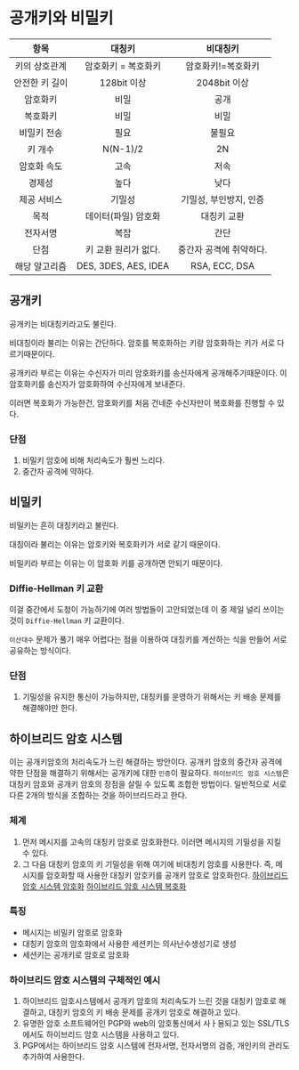 # 공개키와 비밀키

| 항목 | 대칭키 | 비대칭키|
|:----:|:----:|:----:|
|키의 상호관계| 암호화키 = 복호화키 | 암호화키!=복호화키|
|안전한 키 길이 | 128bit 이상| 2048bit 이상|
|암호화키|비밀|공개|
|복호화키|비밀|비밀|
|비밀키 전송|필요|불필요|
|키 개수|N(N-1)/2|2N|
|암호화 속도|고속|저속|
|경제성|높다|낮다|
|제공 서비스|기밀성|기밀성, 부인방지, 인증|
|목적|데이터(파일) 암호화|대칭키 교환|
|전자서명|복잡|간단|
|단점|키 교환 원리가 없다.|중간자 공격에 취약하다.|
|해당 알고리즘|DES, 3DES, AES, IDEA|RSA, ECC, DSA|

## 공개키

공개키는 비대칭키라고도 불린다.

비대칭이라 불리는 이유는 간단하다.
암호를 복호화하는 키랑 암호화하는 키가 서로 다르기때문이다.

공개키라 부르는 이유는 수신자가 미리 암호화키를 송신자에게 공개해주기때문이다.
이 암호화키를 송신자가 암호화하여 수신자에게 보내준다.

이러면 복호화가 가능한건, 암호화키를 처음 건네준 수신자만이 복호화를 진행할 수 있다.

### 단점
1. 비밀키 암호에 비해 처리속도가 훨씬 느리다.
2. 중간자 공격에 약하다.

## 비밀키

비밀키는 흔히 대칭키라고 불린다.

대칭이라 불리는 이유는
암호키와 복호화키가 서로 같기 때문이다.

비밀키라 부르는 이유는 이 암호화 키를 공개하면 안되기 때문이다.

### Diffie-Hellman 키 교환

이걸 중간에서 도청이 가능하기에 여러 방법들이 고안되었는데
이 중 제일 널리 쓰이는 것이 `Diffie-Hellman` 키 교환이다.

`이산대수` 문제가 풀기 매우 어렵다는 점을 이용하여
대칭키를 계산하는 식을 만들어 서로 공유하는 방식이다.

### 단점
1. 기밀성을 유지한 통신이 가능하지만, 대칭키를 운영하기 위해서는 키 배송 문제를 해결해야만 한다.

## 하이브리드 암호 시스템
이는 공개키암호의 처리속도가 느린 해결하는 방안이다.
공개키 암호의 중간자 공격에 약한 단점을 해결하기 위해서는 공개키에 대한 `인증`이 필요하다.
`하이브리드 암호 시스템`은 대칭키 암호와 공개키 암호의 장점을 살릴 수 있도록 조합한 방법이다.
일반적으로 서로 다른 2개의 방식을 조합하는 것을 하이브리드라고 한다.

### 체계
1. 먼저 메시지를 고속의 대칭키 암호로 암호화한다. 이러면 메시지의 기밀성을 지킬 수 있다.
2. 그 다음 대칭키 암호의 키 기밀성을 위해 여기에 비대칭키 암호를 사용한다.
즉, 메시지를 암호화할 때 사용한 대칭키 암호키를 공개키 암호로 암호화한다.
[하이브리드 암호 시스템 암호화](./Image/하이브리드-암호-암호화.png)
[하이브리드 암호 시스템 복호화](./Image/하이브리드-암호-복호화.png)

### 특징
- 메시지는 비밀키 암호로 암호화
- 대칭키 암호의 암호화에서 사용한 세션키는 의사난수생성기로 생성
- 세션키는 공개키로 암호로 암호화

### 하이브리드 암호 시스템의 구체적인 예시
1. 하이브리드 암호시스템에서 공개키 암호의 처리속도가 느린 것을 대칭키 암호로 해결하고, 대칭키 암호의 키 배송 문제를 공개키 암호로 해결하고 있다.
2. 유명한 암호 소프트웨어인 PGP와 web의 암호통신에서 사ㅏ용되고 있는 SSL/TLS에서도 하이브리드 암호 시스템을 사용하고 있다.
3. PGP에서는 하이브리드 암호 시스템에 전자서명, 전자서명의 검증, 개인키의 관리도 추가하여 사용한다.
